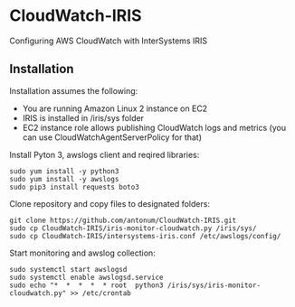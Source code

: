 # CloudWatch-IRIS
Configuring AWS CloudWatch with InterSystems IRIS

## Installation

Installation assumes the following:
- You are running Amazon Linux 2 instance on EC2
- IRIS is installed in /iris/sys folder
- EC2 instance role allows publishing CloudWatch logs and metrics (you can use CloudWatchAgentServerPolicy for that)

Install Pyton 3, awslogs client and reqired libraries:

```
sudo yum install -y python3
sudo yum install -y awslogs
sudo pip3 install requests boto3
```

Clone repository and copy files to designated folders:

```
git clone https://github.com/antonum/CloudWatch-IRIS.git
sudo cp CloudWatch-IRIS/iris-monitor-cloudwatch.py /iris/sys/
sudo cp CloudWatch-IRIS/intersystems-iris.conf /etc/awslogs/config/
```

Start monitoring and awslog collection:

```
sudo systemctl start awslogsd
sudo systemctl enable awslogsd.service
sudo echo "*  *  *  *  * root  python3 /iris/sys/iris-monitor-cloudwatch.py" >> /etc/crontab
```


